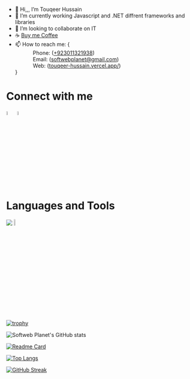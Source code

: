 - 👋 Hi,,, I’m  Touqeer Hussain
- 🌱 I’m currently working Javascript and .NET diffrent frameworks and libraries
- 💞️ I’m looking to collaborate on IT 
- ☕ <a href="https://www.buymeacoffee.com/softwebplanet" target="_blank">Buy me Coffee</a>
- 📫 How to reach me: { <br/>
             &nbsp; &nbsp; &nbsp; &nbsp; &nbsp; &nbsp; Phone: (<a href="tel:+923011321938">+923011321938</a>)<br/>
             &nbsp; &nbsp; &nbsp; &nbsp; &nbsp; &nbsp; Email: (<a href="mailto:softwebplanet@gmail.com">softwebplanet@gmail.com</a>)<br/>
     &nbsp; &nbsp; &nbsp; &nbsp; &nbsp; &nbsp; Web: (<a target="_blank" href="https://touqeer-hussain.vercel.app">touqeer-hussain.vercel.app/</a>)<br/>
              }
<h1>Connect with me </h1>

<a href="https://www.linkedin.com/in/touqeer-hussain-753715228/" rel="nofollow"><img src="https://cdn-icons-png.flaticon.com/512/2504/2504923.png" data-canonical-src="https://img.icons8.com/android/24/000000/linkedin.png" width="5%" height="5%"></a>
 <span>
            <a href="https://github.com/softwebplanet" rel="nofollow"><img
                        src="https://cdn-icons-png.flaticon.com/512/25/25231.png" width="5%" height="5%"></a></span>
</span>


<h1> Languages and Tools </h1>


<img src="https://skillicons.dev/icons?i=html,css,javascript,netlify,vscode,git,figma,github,codepen,nodejs,express,mongodb,postman,replit,linux,vim"/>
<img src="https://is2-ssl.mzstatic.com/image/thumb/Purple116/v4/e4/18/d6/e418d6dd-dd96-2611-f3a8-d771498fead9/icon.png/230x0w.webp" width="6.5%" height="6.5%">

<br>


[![trophy](https://github-profile-trophy.vercel.app/?username=softwebplanet)](https://github.com/ryo-ma/github-profile-trophy)

![Softweb Planet's GitHub stats](https://github-readme-stats.vercel.app/api?username=softwebplanet&show_icons=true&theme=default)

[![Readme Card](https://github-readme-stats.vercel.app/api/pin/?username=softwebplanet&repo=github-readme-stats&show_owner=true)](https://github.com/htouqeer938/github-readme-stats)

[![Top Langs](https://github-readme-stats.vercel.app/api/top-langs/?username=softwebplanet)](https://github.com/htouqeer938/github-readme-stats)


[![GitHub Streak](https://streak-stats.demolab.com/?user=softwebplanet)](https://git.io/streak-stats)
<br>
